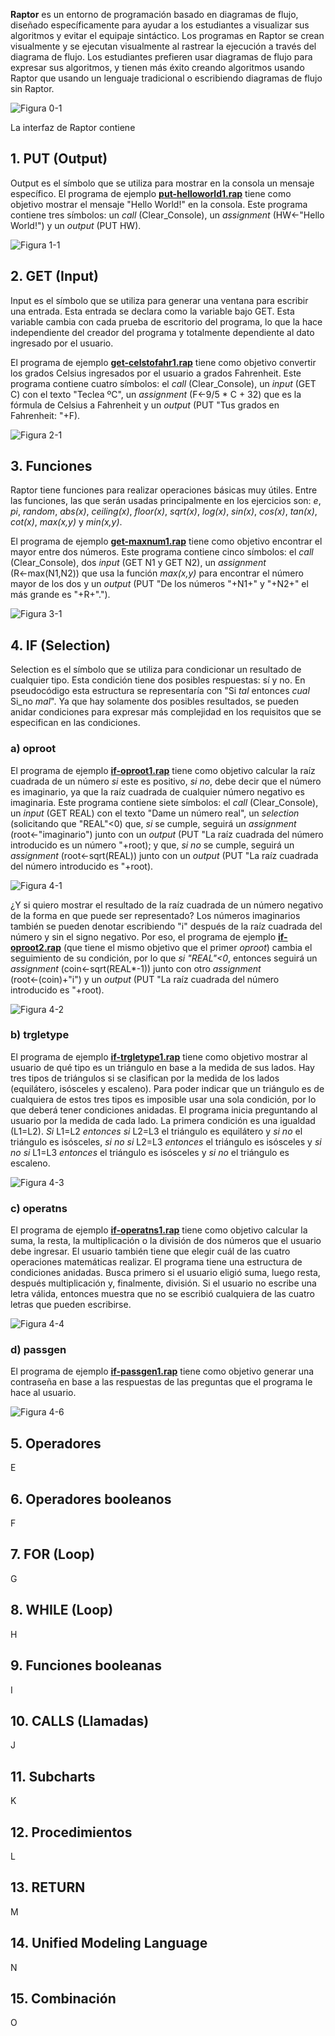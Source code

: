 **Raptor** es un entorno de programación basado en diagramas de flujo, diseñado específicamente para ayudar a los estudiantes a visualizar sus algoritmos y evitar el equipaje sintáctico. Los programas en Raptor se crean visualmente y se ejecutan visualmente al rastrear la ejecución a través del diagrama de flujo. Los estudiantes prefieren usar diagramas de flujo para expresar sus algoritmos, y tienen más éxito creando algoritmos usando Raptor que usando un lenguaje tradicional o escribiendo diagramas de flujo sin Raptor.

![Figura 0-1](images/0-1.png?raw=true)

La interfaz de Raptor contiene 

## 1. PUT (Output)
Output es el símbolo que se utiliza para mostrar en la consola un mensaje específico. El programa de ejemplo **[put-helloworld1.rap](put-helloworld1.rap)** tiene como objetivo mostrar el mensaje "Hello World!" en la consola. Este programa contiene tres símbolos: un _call_ (Clear_Console), un _assignment_ (HW←"Hello World!") y un _output_ (PUT HW).

![Figura 1-1](images/1-1.png?raw=true)

## 2. GET (Input)
Input es el símbolo que se utiliza para generar una ventana para escribir una entrada. Esta entrada se declara como la variable bajo GET. Esta variable cambia con cada prueba de escritorio del programa, lo que la hace independiente del creador del programa y totalmente dependiente al dato ingresado por el usuario. 

El programa de ejemplo **[get-celstofahr1.rap](get-celstofahr1.rap)** tiene como objetivo convertir los grados Celsius ingresados por el usuario a grados Fahrenheit. Este programa contiene cuatro símbolos: el _call_ (Clear_Console), un _input_ (GET C) con el texto "Teclea ºC", un _assignment_ (F←9/5 * C + 32) que es la fórmula de Celsius a Fahrenheit y un _output_ (PUT "Tus grados en  Fahrenheit: "+F).

![Figura 2-1](images/2-1.png?raw=true)

## 3. Funciones
Raptor tiene funciones para realizar operaciones básicas muy útiles. Entre las funciones, las que serán usadas principalmente en los ejercicios son: _e_, _pi_, _random_, _abs(x)_, _ceiling(x)_, _floor(x)_, _sqrt(x)_, _log(x)_, _sin(x)_, _cos(x)_, _tan(x)_, _cot(x)_, _max(x,y)_ y _min(x,y)_.

El programa de ejemplo **[get-maxnum1.rap](get-maxnum1.rap)** tiene como objetivo encontrar el mayor entre dos números. Este programa contiene cinco símbolos: el _call_ (Clear_Console), dos _input_ (GET N1 y GET N2), un _assignment_ (R←max(N1,N2)) que usa la función _max(x,y)_ para encontrar el número mayor de los dos y un _output_ (PUT "De los números "+N1+" y "+N2+" el más grande es "+R+".").

![Figura 3-1](images/3-1.png?raw=true)

## 4. IF (Selection)
Selection es el símbolo que se utiliza para condicionar un resultado de cualquier tipo. Esta condición tiene dos posibles respuestas: sí y no. En pseudocódigo esta estructura se representaría con "Si _tal_ entonces _cual_ Si_no _mal_". Ya que hay solamente dos posibles resultados, se pueden anidar condiciones para expresar más complejidad en los requisitos que se especifican en las condiciones.

### a) oproot

El programa de ejemplo **[if-oproot1.rap](if-oproot1.rap)** tiene como objetivo calcular la raíz cuadrada de un número _si_ este es positivo, _si no_, debe decir que el número es imaginario, ya que la raíz cuadrada de cualquier número negativo es imaginaria. Este programa contiene siete símbolos: el _call_ (Clear_Console), un _input_ (GET REAL) con el texto "Dame un número real", un _selection_ (solicitando que "REAL"<0) que, _si_ se cumple, seguirá un _assignment_ (root←"imaginario") junto con un _output_ (PUT "La raíz cuadrada del número introducido es un número "+root); y que, _si no_ se cumple, seguirá un _assignment_ (root←sqrt(REAL)) junto con un _output_ (PUT "La raíz cuadrada del número introducido es "+root).

![Figura 4-1](images/4-1.png?raw=true)

¿Y si quiero mostrar el resultado de la raíz cuadrada de un número negativo de la forma en que puede ser representado? Los números imaginarios también se pueden denotar escribiendo "i" después de la raíz cuadrada del número y sin el signo negativo. Por eso, el programa de ejemplo **[if-oproot2.rap](if-oproot2.rap)** (que tiene el mismo objetivo que el primer _oproot_) cambia el seguimiento de su condición, por lo que _si "REAL"<0_, entonces seguirá un _assignment_ (coin←sqrt(REAL*-1)) junto con otro _assignment_ (root←(coin)+"i") y un _output_ (PUT "La raíz cuadrada del número introducido es "+root).

![Figura 4-2](images/4-2.png?raw=true)

### b) trgletype

El programa de ejemplo **[if-trgletype1.rap](if-trgletype1.rap)** tiene como objetivo mostrar al usuario de qué tipo es un triángulo en base a la medida de sus lados. Hay tres tipos de triángulos si se clasifican por la medida de los lados (equilátero, isósceles y escaleno). Para poder indicar que un triángulo es de cualquiera de estos tres tipos es imposible usar una sola condición, por lo que deberá tener condiciones anidadas. El programa inicia preguntando al usuario por la medida de cada lado. La primera condición es una igualdad (L1=L2). _Si_ L1=L2 _entonces_ _si_ L2=L3 el triángulo es equilátero y _si no_ el triángulo es isósceles, _si no_ _si_ L2=L3 _entonces_ el triángulo es isósceles y _si no_ _si_ L1=L3 _entonces_ el triángulo es isósceles y _si no_ el triángulo es escaleno.

![Figura 4-3](images/4-3.png?raw=true)

### c) operatns

El programa de ejemplo **[if-operatns1.rap](if-operatns1.rap)** tiene como objetivo calcular la suma, la resta, la multiplicación o la división de dos números que el usuario debe ingresar. El usuario también tiene que elegir cuál de las cuatro operaciones matemáticas realizar. El programa tiene una estructura de condiciones anidadas. Busca primero si el usuario eligió suma, luego resta, después multiplicación y, finalmente, división. Si el usuario no escribe una letra válida, entonces muestra que no se escribió cualquiera de las cuatro letras que pueden escribirse.

![Figura 4-4](images/4-4.png?raw=true)

### d) passgen

El programa de ejemplo **[if-passgen1.rap](if-passgen1.rap)** tiene como objetivo generar una contraseña en base a las respuestas de las preguntas que el programa le hace al usuario.

![Figura 4-6](images/4-6.png?raw=true)

## 5. Operadores
E

## 6. Operadores booleanos
F

## 7. FOR (Loop)
G

## 8. WHILE (Loop)
H

## 9. Funciones booleanas
I

## 10. CALLS (Llamadas)
J

## 11. Subcharts
K

## 12. Procedimientos
L

## 13. RETURN
M

## 14. Unified Modeling Language
N

## 15. Combinación
O

